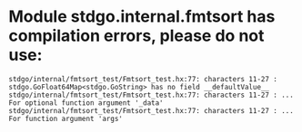 # Module stdgo.internal.fmtsort has compilation errors, please do not use:
```
stdgo/internal/fmtsort_test/Fmtsort_test.hx:77: characters 11-27 : stdgo.GoFloat64Map<stdgo.GoString> has no field __defaultValue__
stdgo/internal/fmtsort_test/Fmtsort_test.hx:77: characters 11-27 : ... For optional function argument '_data'
stdgo/internal/fmtsort_test/Fmtsort_test.hx:77: characters 11-27 : ... For function argument 'args'

```

